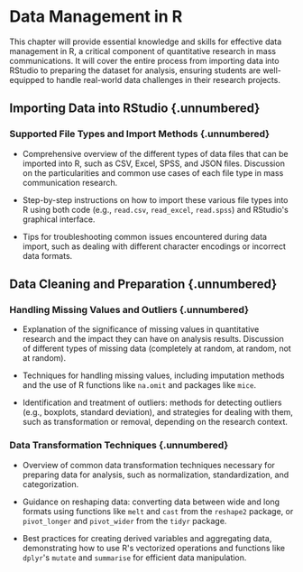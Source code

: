 # Data Management in R

This chapter will provide essential knowledge and skills for effective data management in R, a critical component of quantitative research in mass communications. It will cover the entire process from importing data into RStudio to preparing the dataset for analysis, ensuring students are well-equipped to handle real-world data challenges in their research projects.

## Importing Data into RStudio {.unnumbered}

### Supported File Types and Import Methods {.unnumbered}

- Comprehensive overview of the different types of data files that can be imported into R, such as CSV, Excel, SPSS, and JSON files. Discussion on the particularities and common use cases of each file type in mass communication research.

- Step-by-step instructions on how to import these various file types into R using both code (e.g., `read.csv`, `read_excel`, `read.spss`) and RStudio's graphical interface.

- Tips for troubleshooting common issues encountered during data import, such as dealing with different character encodings or incorrect data formats.

## Data Cleaning and Preparation {.unnumbered}

### Handling Missing Values and Outliers {.unnumbered}

- Explanation of the significance of missing values in quantitative research and the impact they can have on analysis results. Discussion of different types of missing data (completely at random, at random, not at random).

- Techniques for handling missing values, including imputation methods and the use of R functions like `na.omit` and packages like `mice`.

- Identification and treatment of outliers: methods for detecting outliers (e.g., boxplots, standard deviation), and strategies for dealing with them, such as transformation or removal, depending on the research context.

### Data Transformation Techniques {.unnumbered}

- Overview of common data transformation techniques necessary for preparing data for analysis, such as normalization, standardization, and categorization.

- Guidance on reshaping data: converting data between wide and long formats using functions like `melt` and `cast` from the `reshape2` package, or `pivot_longer` and `pivot_wider` from the `tidyr` package.

- Best practices for creating derived variables and aggregating data, demonstrating how to use R's vectorized operations and functions like `dplyr`'s `mutate` and `summarise` for efficient data manipulation.
